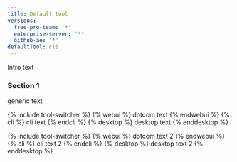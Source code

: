 ```yaml
---
title: Default tool
versions:
  free-pro-team: '*'
  enterprise-server: '*'
  github-ae: '*'
defaultTool: cli
---
```



Intro text

### Section 1

generic text

{% include tool-switcher %}
{% webui %} dotcom text  {% endwebui %}
{% cli %} cli text  {% endcli %}
{% desktop %} desktop text {% enddesktop %}

{% include tool-switcher %}
{% webui %} dotcom text 2 {% endwebui %}
{% cli %} cli text 2 {% endcli %}
{% desktop %} desktop text 2 {% enddesktop %}
